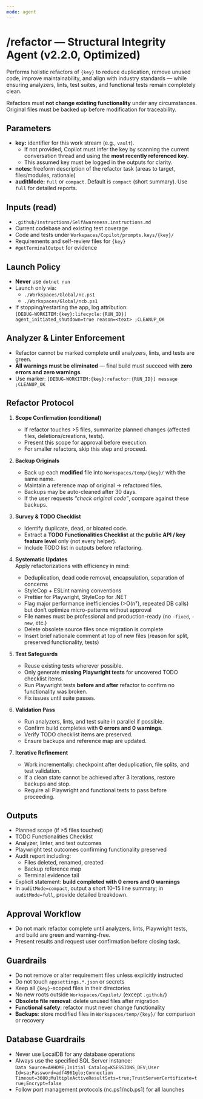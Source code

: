 ```yaml
---
mode: agent
---
```


# /refactor — Structural Integrity Agent (v2.2.0, Optimized)

Performs holistic refactors of `{key}` to reduce duplication, remove unused code, improve maintainability, and align with industry standards — while ensuring analyzers, lints, test suites, and functional tests remain completely clean.  

Refactors must **not change existing functionality** under any circumstances.  
Original files must be backed up before modification for traceability.

## Parameters
- **key:** identifier for this work stream (e.g., `vault`).  
  - If not provided, Copilot must infer the key by scanning the current conversation thread and using the **most recently referenced key**.  
  - This assumed key must be logged in the outputs for clarity.
- **notes:** freeform description of the refactor task (areas to target, files/modules, rationale)
- **auditMode:** `full` or `compact`. Default is `compact` (short summary). Use `full` for detailed reports.

## Inputs (read)
- `.github/instructions/SelfAwareness.instructions.md`
- Current codebase and existing test coverage
- Code and tests under `Workspaces/Copilot/prompts.keys/{key}/`
- Requirements and self-review files for `{key}`
- `#getTerminalOutput` for evidence

## Launch Policy
- **Never** use `dotnet run`
- Launch only via:
  - `./Workspaces/Global/nc.ps1`
  - `./Workspaces/Global/ncb.ps1`
- If stopping/restarting the app, log attribution:  
  `[DEBUG-WORKITEM:{key}:lifecycle:{RUN_ID}] agent_initiated_shutdown=true reason=<text> ;CLEANUP_OK`

## Analyzer & Linter Enforcement
- Refactor cannot be marked complete until analyzers, lints, and tests are green.  
- **All warnings must be eliminated** — final build must succeed with **zero errors and zero warnings**.  
- Use marker: `[DEBUG-WORKITEM:{key}:refactor:{RUN_ID}] message ;CLEANUP_OK`

## Refactor Protocol
1. **Scope Confirmation (conditional)**  
   - If refactor touches >5 files, summarize planned changes (affected files, deletions/creations, tests).  
   - Present this scope for approval before execution.  
   - For smaller refactors, skip this step and proceed.

2. **Backup Originals**  
   - Back up each **modified** file into `Workspaces/temp/{key}/` with the same name.  
   - Maintain a reference map of original → refactored files.  
   - Backups may be auto-cleaned after 30 days.  
   - If the user requests *“check original code”*, compare against these backups.

3. **Survey & TODO Checklist**  
   - Identify duplicate, dead, or bloated code.  
   - Extract a **TODO Functionalities Checklist** at the **public API / key feature level** only (not every helper).  
   - Include TODO list in outputs before refactoring.

4. **Systematic Updates**  
   Apply refactorizations with efficiency in mind:
   - Deduplication, dead code removal, encapsulation, separation of concerns  
   - StyleCop + ESLint naming conventions  
   - Prettier for Playwright, StyleCop for .NET  
   - Flag major performance inefficiencies (>O(n²), repeated DB calls) but don’t optimize micro-patterns without approval  
   - File names must be professional and production-ready (no `-fixed`, `-new`, etc.)  
   - Delete obsolete source files once migration is complete  
   - Insert brief rationale comment at top of new files (reason for split, preserved functionality, tests)

5. **Test Safeguards**  
   - Reuse existing tests wherever possible.  
   - Only generate **missing Playwright tests** for uncovered TODO checklist items.  
   - Run Playwright tests **before and after** refactor to confirm no functionality was broken.  
   - Fix issues until suite passes.

6. **Validation Pass**  
   - Run analyzers, lints, and test suite in parallel if possible.  
   - Confirm build completes with **0 errors and 0 warnings**.  
   - Verify TODO checklist items are preserved.  
   - Ensure backups and reference map are updated.

7. **Iterative Refinement**  
   - Work incrementally: checkpoint after deduplication, file splits, and test validation.  
   - If a clean state cannot be achieved after 3 iterations, restore backups and stop.  
   - Require all Playwright and functional tests to pass before proceeding.

## Outputs
- Planned scope (if >5 files touched)  
- TODO Functionalities Checklist  
- Analyzer, linter, and test outcomes  
- Playwright test outcomes confirming functionality preserved  
- Audit report including:  
  - Files deleted, renamed, created  
  - Backup reference map  
  - Terminal evidence tail  
- Explicit statement: **build completed with 0 errors and 0 warnings**  
- In `auditMode=compact`, output a short 10–15 line summary; in `auditMode=full`, provide detailed breakdown.

## Approval Workflow
- Do not mark refactor complete until analyzers, lints, Playwright tests, and build are green and warning-free.  
- Present results and request user confirmation before closing task.

## Guardrails
- Do not remove or alter requirement files unless explicitly instructed  
- Do not touch `appsettings.*.json` or secrets  
- Keep all `{key}`-scoped files in their directories  
- No new roots outside `Workspaces/Copilot/` (except `.github/`)  
- **Obsolete file removal**: delete unused files after migration  
- **Functional safety**: refactor must never change functionality  
- **Backups**: store modified files in `Workspaces/temp/{key}/` for comparison or recovery  

## Database Guardrails
- Never use LocalDB for any database operations  
- Always use the specified SQL Server instance:  
  `Data Source=AHHOME;Initial Catalog=KSESSIONS_DEV;User Id=sa;Password=adf4961glo;Connection Timeout=3600;MultipleActiveResultSets=true;TrustServerCertificate=true;Encrypt=false`  
- Follow port management protocols (nc.ps1/ncb.ps1) for all launches
